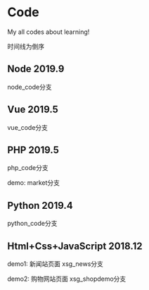 # Code

My all codes about learning!

时间线为倒序

## Node 2019.9

node_code分支

## Vue 2019.5

vue_code分支

## PHP 2019.5

php_code分支

demo: market分支

## Python 2019.4

python_code分支

## Html+Css+JavaScript 2018.12

demo1: 新闻站页面 xsg_news分支

demo2: 购物网站页面 xsg_shopdemo分支
